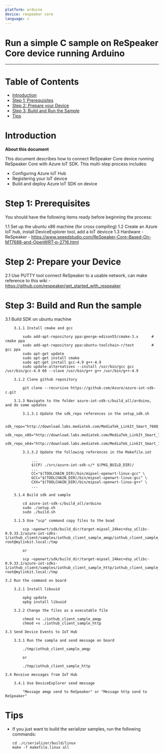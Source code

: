 ```yaml
---
platform: arduino
device: respeaker core
language: c
---
```


Run a simple C sample on ReSpeaker Core device running Arduino
===
---

# Table of Contents

-   [Introduction](#Introduction)
-   [Step 1: Prerequisites](#Prerequisites)
-   [Step 2: Prepare your Device](#PrepareDevice)
-   [Step 3: Build and Run the Sample](#Build)
-   [Tips](#tips)


<a name="Introduction"></a>
# Introduction

**About this document**

This document describes how to connect ReSpeaker Core device running ReSpeaker Core with Azure IoT SDK. This multi-step process includes:
-   Configuring Azure IoT Hub
-   Registering your IoT device
-   Build and deploy Azure IoT SDK on device

<a name="Prerequisites"></a>
# Step 1: Prerequisites

You should have the following items ready before beginning the process:

 1.1 Set up the ubuntu x86 machine (for cross compiling)
    1.2 Create an Azure IoT hub, install DeviceExplorer tool, add a IoT devicce
    1.3 Hardware - ReSpeaker - https://www.seeedstudio.com/ReSpeaker-Core-Based-On-MT7688-and-OpenWRT-p-2716.html



<a name="PrepareDevice"></a>
# Step 2: Prepare your Device
2.1 Use PUTTY tool connect ReSpeaker to a usable network, can make reference to this wiki - https://github.com/respeaker/get_started_with_respeaker


<a name="Build"></a>
# Step 3: Build and Run the sample

<a name="Load"></a>
  3.1 Build SDK on ubuntu machine
    
        3.1.1 Install cmake and gcc
        
            sudo add-apt-repository ppa:george-edison55/cmake-3.x      # cmake ppa
            sudo add-apt-repository ppa:ubuntu-toolchain-r/test        # gcc ppa
            sudo apt-get update
            sudo apt-get install cmake
            sudo apt-get install gcc-4.9 g++-4.9
            sudo update-alternatives --install /usr/bin/gcc gcc /usr/bin/gcc-4.9 60 --slave /usr/bin/g++ g++ /usr/bin/g++-4.9
			
        3.1.2 Clone github repository
		
			git clone --recursive https://github.com/Azure/azure-iot-sdk-c.git
		
		3.1.3 Navigate to the folder azure-iot-sdk-c/build_all/arduino, and do some updates
		
			3.1.3.1 Update the sdk_repo references in the setup_sdk.sh
			
				sdk_repo="http://download.labs.mediatek.com/MediaTek_LinkIt_Smart_7688_Openwrt_sdk_Linux"
				sdk_repo_x86="http://download.labs.mediatek.com/MediaTek_LinkIt_Smart_7688_Openwrt_sdk_Linux"
				sdk_repo_x64="http://download.labs.mediatek.com/MediaTek_LinkIt_Smart_7688_Openwrt_sdk_Linux"
			
			3.1.3.2 Update the following references in the Makefile.iot
			
				...
				$(CP) ./src/azure-iot-sdk-c/* $(PKG_BUILD_DIR)/
				...
				CC="$(TOOLCHAIN_DIR)/bin/mipsel-openwrt-linux-gcc" \
				GCC="$(TOOLCHAIN_DIR)/bin/mipsel-openwrt-linux-gcc" \
				CXX="$(TOOLCHAIN_DIR)/bin/mipsel-openwrt-linux-g++" \
				...
				
        3.1.4 Build sdk and sample
        
            cd azure-iot-sdk-c/build_all/arduino
            sudo ./setup.sh
            sudo ./build.sh
        
        3.1.5 Use "scp" command copy files to the boad
		
			scp ~openwrt/sdk/build_dir/target-mipsel_24kec+dsp_uClibc-0.9.33.2/azure-iot-sdks-1/iothub_client/samples/iothub_client_sample_amqp/iothub_client_sample_amqp root@mylinkit.local:/tmp
			
			or
			
			scp ~openwrt/sdk/build_dir/target-mipsel_24kec+dsp_uClibc-0.9.33.2/azure-iot-sdks-1/iothub_client/samples/iothub_client_sample_http/iothub_client_sample_http root@mylinkit.local:/tmp
			
	3.2 Run the command on board
	
		3.2.1 Install libuuid
		
			opkg update
			opkg install libuuid
		
		3.2.2 Change the files as a executable file
		
			chmod +x ./iothub_client_sample_amqp
			chmod +x ./iothub_client_sample_http
   
    3.3 Send Device Events to IoT Hub
            
        3.3.1 Run the sample and send message on board
			
			./tmp/iothub_client_sample_amqp 
			
			or 
			
			./tmp/iothub_client_sample_http

    3.4 Receive messages from IoT Hub

        3.4.1 Use DeviceExplorer send message
		
			"Message amqp send to ReSpeaker" or "Message http send to ReSpeaker"
			
<a name="tips"></a>
# Tips

- If you just want to build the serializer samples, run the following commands:

  ```
  cd ./c/serializer/build/linux
  make -f makefile.linux all
  ```

[setup-devbox-linux]: https://github.com/Azure/azure-iot-sdk-c/blob/master/doc/devbox_setup.md
[lnk-setup-iot-hub]: ../../setup_iothub.md
[lnk-manage-iot-hub]: ../../manage_iot_hub.md
